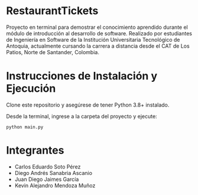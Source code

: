 # RestaurantTickets
Proyecto en terminal para demostrar el conocimiento aprendido durante el módulo de introducción al desarrollo de software. Realizado por estudiantes de Ingeniería en Software de la Institución Universitaria Tecnológico de Antoquia, actualmente cursando la carrera a distancia desde el CAT de Los Patios, Norte de Santander, Colombia.

# Instrucciones de Instalación y Ejecución 

Clone este repositorio y asegúrese de tener Python 3.8+ instalado. 

Desde la terminal, ingrese a la carpeta del proyecto y ejecute: 

`python main.py`

# Integrantes
- Carlos Eduardo Soto Pérez
- Diego Andrés Sanabria Ascanio
- Juan Diego Jaimes García
- Kevin Alejandro Mendoza Muñoz

